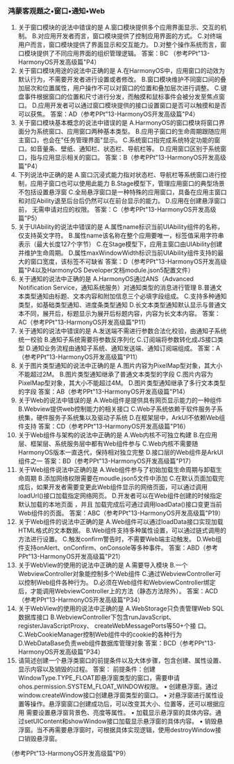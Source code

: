### 鸿蒙客观题之•窗⼝•通知•Web

1. 关于窗口模块的说法中错误的是
   A.窗⼝模块提供多个应⽤界⾯显示、交互的机制。
   B.对应⽤开发者⽽⾔，窗⼝模块提供了控制应⽤界⾯的⽅式。
   C.对终端⽤户⽽⾔，窗⼝模块提供了界⾯显示和交互能⼒。
   D.对整个操作系统⽽⾔，窗⼝模块提供了不同应⽤界⾯的组织管理逻辑。
   答案：BC （参考PPt"13-HarmonyOS开发高级篇"P4）
2. 关于窗口模块用途的说法中正确的是
   A.在HarmonyOS中，应⽤窗⼝的动效为默认⾏为，不需要开发者进⾏设置或者修改。
   B.窗⼝模块维护不同窗⼝间的叠加层次和位置属性，⽤户操作不可以对窗⼝的位置和叠加层次进⾏调整。
   C.键盘事件根据窗⼝的位置和尺⼨进⾏分发，⽽触摸和⿏标事件会被分发⾄焦点窗⼝。
   D.应⽤开发者可以通过窗⼝模块提供的接⼝设置窗⼝是否可以触摸和是否可以获焦。
   答案：AD（参考PPt"13-HarmonyOS开发高级篇"P4）
3. 关于窗口模块基本概念的说法中错误的是
   A.HarmonyOS的窗⼝模块将窗⼝界⾯分为系统窗⼝、应⽤窗⼝两种基本类型。
   B.应⽤⼦窗⼝的⽣命周期跟随应⽤主窗⼝，也会在"任务管理界⾯"显示。
   C.系统窗⼝指完成系统特定功能的窗⼝。如⾳量条、壁纸、通知栏、状态栏、导航栏等。
   D.应⽤窗⼝区别于系统窗⼝，指与应⽤显示相关的窗⼝。
   答案：B（参考PPt"13-HarmonyOS开发高级篇"P4）
4. 下列说法中正确的是
   A.窗⼝沉浸式能⼒指对状态栏、导航栏等系统窗⼝进⾏控制，应⽤⼦窗⼝也可以使用此能力
   B.Stage模型下，管理应⽤窗⼝的典型场景不包括设置悬浮窗
   C.全局悬浮窗⼝是⼀种特殊的应⽤窗⼝，具备在应⽤主窗⼝和对应Ability退⾄后台后仍然可以在前台显示的能⼒。
   D.应⽤在创建悬浮窗⼝前， 无需申请对应的权限。
   答案：C（参考PPt"13-HarmonyOS开发高级篇"P5）
5. 关于UIAbility的说法中错误的是
   A.属性name标识当前UIAbility组件的名称，仅支持英文字符。
   B.属性name该名称在整个应用要唯一，标签值采用字符串表示（最大长度127个字节）
   C.在Stage模型下，应⽤主窗⼝由UIAbility创建并维护⽣命周期。
   D.属性maxWindowWidth标识当前UIAbility组件支持的最大的窗口宽度，该标签不可缺省
   答案：D（参考PPt"13-HarmonyOS开发高级篇"P4以及HarmonyOS Developer文档module.json5配置⽂件）
6. 关于通知的说法中正确的是
   A.HarmonyOS通过ANS（Advanced Notification Service，通知系统服务）对通知类型的消息进⾏管理
   B.普通⽂本类型通知由标题、⽂本内容和附加信息三个必填字段组成。
   C.⽀持多种通知类型，如基础类型通知、进度条类型通知
   D.⻓⽂本类型通知默认显示与普通⽂本不同，展开后，标题显示为展开后标题内容，内容为⻓⽂本内容。
   答案：AC（参考PPt"13-HarmonyOS开发高级篇"P11）
7. 关于通知的说法中错误的是
   A.发送端不需进行参数合法化校验，由通知子系统统一校验
   B.通知子系统需要将参数反序列化
   C.订阅端将参数转化成JS接口类型
   D.通知业务流程由通知⼦系统、通知发送端、通知订阅端组成。
   答案：A（参考PPt"13-HarmonyOS开发高级篇"P11）
8. 关于图片类型通知的说法中正确的是
   A.图⽚内容为PixelMap型对象，其⼤⼩不能超过2M。
   B.图⽚类型通知继承了普通⽂本类型的字段
   C.图⽚内容为PixelMap型对象，其⼤⼩不能超过4M。
   D.图⽚类型通知继承了多行⽂本类型的字段
   答案：AB（参考PPt"13-HarmonyOS开发高级篇"P14）
9. 关于Web的说法中错误的是
   A.Web组件是提供具有网页显示能力的一种组件
   B.Webview提供web控制能力的相关接口
   C.Web子系统依赖于软件服务子系统集，硬件服务子系统集以及驱动子系统
   D.在框架层中，ArkUI不依赖Web组件支持
   答案：CD（参考PPt"13-HarmonyOS开发高级篇"P16）
10. 关于Web组件与架构的说法中正确的是
    A.Web内核不可独立构建
    B.在应用层、框架层、系统服务层中都有Web组件参与
    C.Web内核不需要随HarmonyOS版本一直迭代，保持相对独立完整
    D.接口层的Web组件是ArkUI组件之一
    答案：BD（参考PPt"13-HarmonyOS开发高级篇"P17）
11. 关于Web组件说法中正确的是
    A.Web组件参与了初始加载生命周期与卸载生命周期
    B.添加⽹络权限需要在moudle.json5文件中添加
    C.在默认⻚⾯加载完成后，如果开发者需要变更此Web组件显示的⽹络⻚⾯，可以通过调⽤loadUrl()接⼝加载指定⽹络⽹⻚。
    D.开发者可以在Web组件创建的时候指定默认加载的本地⻚⾯ ，并且 加载完成后可通过调⽤loadData()接⼝变更当前Web组件的⻚⾯。
    答案：ABC（参考PPt"13-HarmonyOS开发高级篇"P19）
12. 关于Web组件的说法中正确的是
    A.Web组件可以通过loadData接⼝实现加载HTML格式的⽂本数据。
    B.Web组件支持多种属性设置，可以通过链式调用的方法进行设置。
    C.触发confirm警告时，不需要Web端主动触发。
    D.Web组件支持onAlert、onConfirm、onConsole等多种事件。
    答案：ABD（参考PPt"13-HarmonyOS开发高级篇"P21）
13. 关于WebView的使⽤的说法中正确的是
    A.需要导⼊模块
    B.⼀个WebviewController对象能控制多个Web组件
    C.通过WebviewController可以控制Web组件各种⾏为。
    D.必须在Web组件和WebviewController绑定后，才能调⽤WebviewController上的⽅法（静态⽅法除外）。
    答案：ACD（参考PPt"13-HarmonyOS开发高级篇"P34）
14. 关于WebView的使⽤的说法中正确的是
    A.WebStorage只负责管理Web SQL数据库接⼝
    B.WebviewController下包含runJavaScript、 registerJavaScriptProxy、 createWebMessagePorts等50+个接 ⼝。
    C.WebCookieManager控制Web组件中的cookie的各种⾏为
    D.WebDataBase负责web组件数据库管理对象
    答案：BCD（参考PPt"13-HarmonyOS开发高级篇"P34）
15. 请简述创建一个悬浮类窗口的前提条件以及大体步骤，包含创建、属性设置、显示内容以及销毁的过程。
    答案：
    前提条件：创建WindowType.TYPE_FLOAT即悬浮窗类型的窗⼝，需要申请 ohos.permission.SYSTEM_FLOAT_WINDOW权限。
• 创建悬浮窗。通过window.createWindow接⼝创建悬浮窗类型的窗⼝。 
• 对悬浮窗进⾏属性设置等操作。悬浮窗窗⼝创建成功后，可以改变其⼤⼩、位置等，还可以根据应⽤ 需要设置悬浮窗背景⾊、亮度等属性。 
• 加载显示悬浮窗的具体内容。通过setUIContent和showWindow接⼝加载显示悬浮窗的具体内容。
• 销毁悬浮窗。当不再需要悬浮窗时，可根据具体实现逻辑，使⽤destroyWindow接⼝销毁悬浮窗。

（参考PPt"13-HarmonyOS开发高级篇"P9）